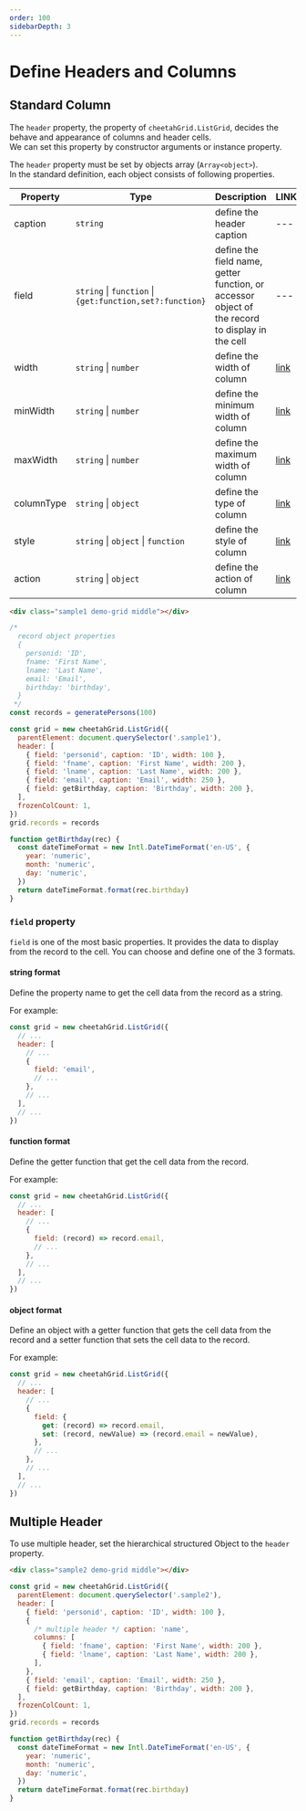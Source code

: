 ```yaml
---
order: 100
sidebarDepth: 3
---
```


# Define Headers and Columns

## Standard Column

The `header` property, the property of `cheetahGrid.ListGrid`, decides the behave and appearance of columns and header cells.  
We can set this property by constructor arguments or instance property.

The `header` property must be set by objects array (`Array<object>`).  
In the standard definition, each object consists of following properties.

| Property   | Type                                                             | Description                                                                                     | LINK                               |
| ---------- | ---------------------------------------------------------------- | ----------------------------------------------------------------------------------------------- | ---------------------------------- |
| caption    | `string`                                                         | define the header caption                                                                       | ---                                |
| field      | `string` &#124; `function` &#124; `{get:function,set?:function}` | define the field name, getter function, or accessor object of the record to display in the cell | ---                                |
| width      | `string` &#124; `number`                                         | define the width of column                                                                      | [link](./column_width.md)          |
| minWidth   | `string` &#124; `number`                                         | define the minimum width of column                                                              | [link](./column_width.md)          |
| maxWidth   | `string` &#124; `number`                                         | define the maximum width of column                                                              | [link](./column_width.md)          |
| columnType | `string` &#124; `object`                                         | define the type of column                                                                       | [link](./column_types/README.md)   |
| style      | `string` &#124; `object` &#124; `function`                       | define the style of column                                                                      | [link](./column_styles.md)         |
| action     | `string` &#124; `object`                                         | define the action of column                                                                     | [link](./column_actions/README.md) |

<code-preview>

```html
<div class="sample1 demo-grid middle"></div>
```

```js
/*
  record object properties
  {
    personid: 'ID',
    fname: 'First Name',
    lname: 'Last Name',
    email: 'Email',
    birthday: 'birthday',
  }
 */
const records = generatePersons(100)

const grid = new cheetahGrid.ListGrid({
  parentElement: document.querySelector('.sample1'),
  header: [
    { field: 'personid', caption: 'ID', width: 100 },
    { field: 'fname', caption: 'First Name', width: 200 },
    { field: 'lname', caption: 'Last Name', width: 200 },
    { field: 'email', caption: 'Email', width: 250 },
    { field: getBirthday, caption: 'Birthday', width: 200 },
  ],
  frozenColCount: 1,
})
grid.records = records

function getBirthday(rec) {
  const dateTimeFormat = new Intl.DateTimeFormat('en-US', {
    year: 'numeric',
    month: 'numeric',
    day: 'numeric',
  })
  return dateTimeFormat.format(rec.birthday)
}
```

</code-preview>

### `field` property

`field` is one of the most basic properties. It provides the data to display from the record to the cell.
You can choose and define one of the 3 formats.

#### string format

Define the property name to get the cell data from the record as a string.

For example:

```js
const grid = new cheetahGrid.ListGrid({
  // ...
  header: [
    // ...
    {
      field: 'email',
      // ...
    },
    // ...
  ],
  // ...
})
```

#### function format

Define the getter function that get the cell data from the record.

For example:

```js
const grid = new cheetahGrid.ListGrid({
  // ...
  header: [
    // ...
    {
      field: (record) => record.email,
      // ...
    },
    // ...
  ],
  // ...
})
```

#### object format

Define an object with a getter function that gets the cell data from the record and a setter function that sets the cell data to the record.

For example:

```js
const grid = new cheetahGrid.ListGrid({
  // ...
  header: [
    // ...
    {
      field: {
        get: (record) => record.email,
        set: (record, newValue) => (record.email = newValue),
      },
      // ...
    },
    // ...
  ],
  // ...
})
```

## Multiple Header

To use multiple header, set the hierarchical structured Object to the `header` property.

<code-preview>

```html
<div class="sample2 demo-grid middle"></div>
```

```js
const grid = new cheetahGrid.ListGrid({
  parentElement: document.querySelector('.sample2'),
  header: [
    { field: 'personid', caption: 'ID', width: 100 },
    {
      /* multiple header */ caption: 'name',
      columns: [
        { field: 'fname', caption: 'First Name', width: 200 },
        { field: 'lname', caption: 'Last Name', width: 200 },
      ],
    },
    { field: 'email', caption: 'Email', width: 250 },
    { field: getBirthday, caption: 'Birthday', width: 200 },
  ],
  frozenColCount: 1,
})
grid.records = records

function getBirthday(rec) {
  const dateTimeFormat = new Intl.DateTimeFormat('en-US', {
    year: 'numeric',
    month: 'numeric',
    day: 'numeric',
  })
  return dateTimeFormat.format(rec.birthday)
}
```

</code-preview>
